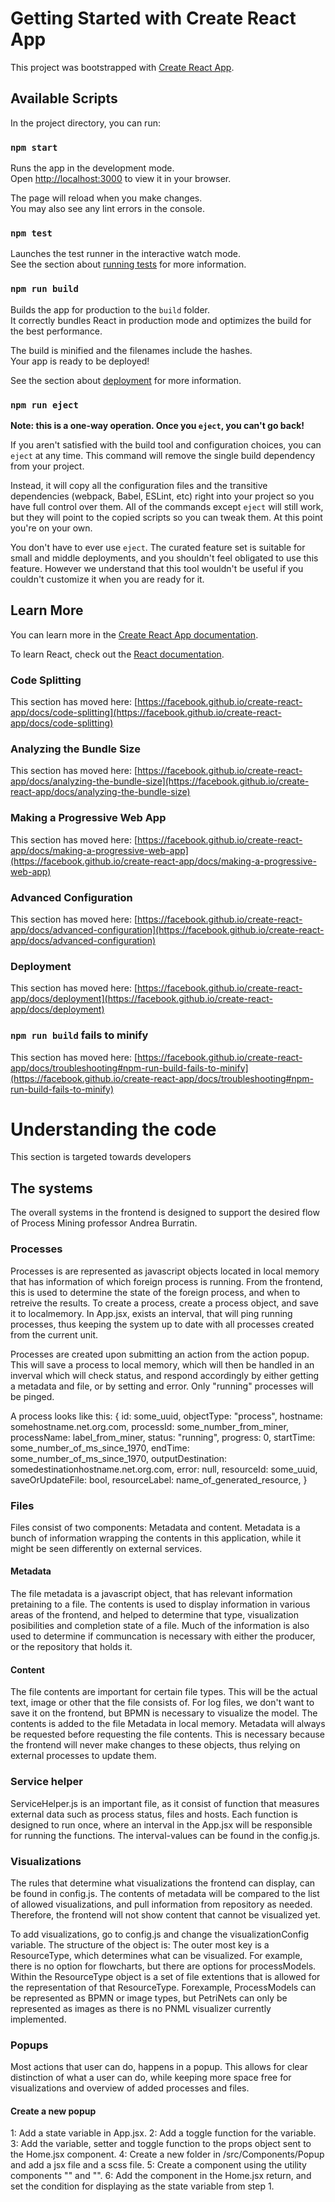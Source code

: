 # Getting Started with Create React App

This project was bootstrapped with [Create React App](https://github.com/facebook/create-react-app).

## Available Scripts

In the project directory, you can run:

### `npm start`

Runs the app in the development mode.\
Open [http://localhost:3000](http://localhost:3000) to view it in your browser.

The page will reload when you make changes.\
You may also see any lint errors in the console.

### `npm test`

Launches the test runner in the interactive watch mode.\
See the section about [running tests](https://facebook.github.io/create-react-app/docs/running-tests) for more information.

### `npm run build`

Builds the app for production to the `build` folder.\
It correctly bundles React in production mode and optimizes the build for the best performance.

The build is minified and the filenames include the hashes.\
Your app is ready to be deployed!

See the section about [deployment](https://facebook.github.io/create-react-app/docs/deployment) for more information.

### `npm run eject`

**Note: this is a one-way operation. Once you `eject`, you can't go back!**

If you aren't satisfied with the build tool and configuration choices, you can `eject` at any time. This command will remove the single build dependency from your project.

Instead, it will copy all the configuration files and the transitive dependencies (webpack, Babel, ESLint, etc) right into your project so you have full control over them. All of the commands except `eject` will still work, but they will point to the copied scripts so you can tweak them. At this point you're on your own.

You don't have to ever use `eject`. The curated feature set is suitable for small and middle deployments, and you shouldn't feel obligated to use this feature. However we understand that this tool wouldn't be useful if you couldn't customize it when you are ready for it.

## Learn More

You can learn more in the [Create React App documentation](https://facebook.github.io/create-react-app/docs/getting-started).

To learn React, check out the [React documentation](https://reactjs.org/).

### Code Splitting

This section has moved here: [https://facebook.github.io/create-react-app/docs/code-splitting](https://facebook.github.io/create-react-app/docs/code-splitting)

### Analyzing the Bundle Size

This section has moved here: [https://facebook.github.io/create-react-app/docs/analyzing-the-bundle-size](https://facebook.github.io/create-react-app/docs/analyzing-the-bundle-size)

### Making a Progressive Web App

This section has moved here: [https://facebook.github.io/create-react-app/docs/making-a-progressive-web-app](https://facebook.github.io/create-react-app/docs/making-a-progressive-web-app)

### Advanced Configuration

This section has moved here: [https://facebook.github.io/create-react-app/docs/advanced-configuration](https://facebook.github.io/create-react-app/docs/advanced-configuration)

### Deployment

This section has moved here: [https://facebook.github.io/create-react-app/docs/deployment](https://facebook.github.io/create-react-app/docs/deployment)

### `npm run build` fails to minify

This section has moved here: [https://facebook.github.io/create-react-app/docs/troubleshooting#npm-run-build-fails-to-minify](https://facebook.github.io/create-react-app/docs/troubleshooting#npm-run-build-fails-to-minify)


# Understanding the code

This section is targeted towards developers

## The systems

The overall systems in the frontend is designed to support the desired flow of Process Mining professor Andrea Burratin.

### Processes

Processes is are represented as javascript objects located in local memory that has information of which foreign process is running. From the frontend, this is used to determine the state of the foreign process, and when to retreive the results. To create a process, create a process object, and save it to localmemory. In App.jsx, exists an interval, that will ping running processes, thus keeping the system up to date with all processes created from the current unit.

Processes are created upon submitting an action from the action popup. This will save a process to local memory, which will then be handled in an inverval which will check status, and respond accordingly by either getting a metadata and file, or by setting and error. Only "running" processes will be pinged. 

A process looks like this:
{
    id: some_uuid,
    objectType: "process",
    hostname: somehostname.net.org.com,
    processId: some_number_from_miner,
    processName: label_from_miner,
    status: "running",
    progress: 0,
    startTime: some_number_of_ms_since_1970,
    endTime: some_number_of_ms_since_1970,
    outputDestination: somedestinationhostname.net.org.com,
    error: null,
    resourceId: some_uuid,
    saveOrUpdateFile: bool,
    resourceLabel: name_of_generated_resource,
}

### Files

Files consist of two components: Metadata and content. Metadata is a bunch of information wrapping the contents in this application, while it might be seen differently on external services.

#### Metadata

The file metadata is a javascript object, that has relevant information pretaining to a file. The contents is used to display information in various areas of the frontend, and helped to determine that type, visualization posibilities and completion state of a file. Much of the information is also used to determine if communcation is necessary with either the producer, or the repository that holds it.

#### Content

The file contents are important for certain file types. This will be the actual text, image or other that the file consists of. For log files, we don't want to save it on the frontend, but BPMN is necessary to visualize the model. The contents is added to the file Metadata in local memory. Metadata will always be requested before requesting the file contents. This is necessary because the frontend will never make changes to these objects, thus relying on external processes to update them. 

### Service helper

ServiceHelper.js is an important file, as it consist of function that measures external data such as process status, files and hosts. Each function is designed to run once, where an interval in the App.jsx will be responsible for running the functions. The interval-values can be found in the config.js. 

### Visualizations

The rules that determine what visualizations the frontend can display, can be found in config.js. The contents of metadata will be compared to the list of allowed visualizations, and pull information from repository as needed. Therefore, the frontend will not show content that cannot be visualized yet. 

To add visualizations, go to config.js and change the visualizationConfig variable. The structure of the object is:
The outer most key is a ResourceType, which determines what can be visualized. For example, there is no option for flowcharts, but there are options for processModels. Within the ResourceType object is a set of file extentions that is allowed for the representation of that ResourceType. Forexample, ProcessModels can be represented as BPMN or image types, but PetriNets can only be represented as images as there is no PNML visualizer currently implemented. 

### Popups

Most actions that user can do, happens in a popup. This allows for clear distinction of what a user can do, while keeping more space free for visualizations and overview of added processes and files. 

#### Create a new popup

1: Add a state variable in App.jsx.
2: Add a toggle function for the variable.
3: Add the variable, setter and toggle function to the props object sent to the Home.jsx component.
4: Create a new folder in /src/Components/Popup and add a jsx file and a scss file.
5: Create a component using the utility components "<modal></modal>" and "<popup></popup>".
6: Add the component in the Home.jsx return, and set the condition for displaying as the state variable from step 1.


